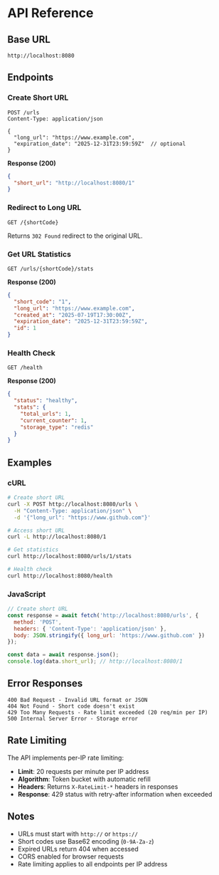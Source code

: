 # API Reference

## Base URL
```
http://localhost:8080
```

## Endpoints

### Create Short URL
```http
POST /urls
Content-Type: application/json

{
  "long_url": "https://www.example.com",
  "expiration_date": "2025-12-31T23:59:59Z"  // optional
}
```

**Response (200)**
```json
{
  "short_url": "http://localhost:8080/1"
}
```

### Redirect to Long URL
```http
GET /{shortCode}
```
Returns `302 Found` redirect to the original URL.

### Get URL Statistics  
```http
GET /urls/{shortCode}/stats
```

**Response (200)**
```json
{
  "short_code": "1",
  "long_url": "https://www.example.com",
  "created_at": "2025-07-19T17:30:00Z",
  "expiration_date": "2025-12-31T23:59:59Z",
  "id": 1
}
```

### Health Check
```http
GET /health
```

**Response (200)**
```json
{
  "status": "healthy",
  "stats": {
    "total_urls": 1,
    "current_counter": 1,
    "storage_type": "redis"
  }
}
```

## Examples

### cURL
```bash
# Create short URL
curl -X POST http://localhost:8080/urls \
  -H "Content-Type: application/json" \
  -d '{"long_url": "https://www.github.com"}'

# Access short URL
curl -L http://localhost:8080/1

# Get statistics
curl http://localhost:8080/urls/1/stats

# Health check
curl http://localhost:8080/health
```

### JavaScript
```javascript
// Create short URL
const response = await fetch('http://localhost:8080/urls', {
  method: 'POST',
  headers: { 'Content-Type': 'application/json' },
  body: JSON.stringify({ long_url: 'https://www.github.com' })
});

const data = await response.json();
console.log(data.short_url); // http://localhost:8080/1
```

## Error Responses

```http
400 Bad Request - Invalid URL format or JSON
404 Not Found - Short code doesn't exist
429 Too Many Requests - Rate limit exceeded (20 req/min per IP)
500 Internal Server Error - Storage error
```

## Rate Limiting

The API implements per-IP rate limiting:
- **Limit**: 20 requests per minute per IP address
- **Algorithm**: Token bucket with automatic refill
- **Headers**: Returns `X-RateLimit-*` headers in responses
- **Response**: 429 status with retry-after information when exceeded

## Notes

- URLs must start with `http://` or `https://`
- Short codes use Base62 encoding (`0-9A-Za-z`)
- Expired URLs return 404 when accessed
- CORS enabled for browser requests
- Rate limiting applies to all endpoints per IP address 
